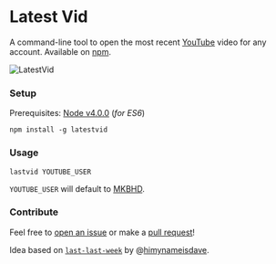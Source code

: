 # Latest Vid
A command-line tool to open the most recent [YouTube](http://youtube.com) video for any account. Available on [npm](https://www.npmjs.com/package/latestvid).

![LatestVid](http://i.imgur.com/dFZVf8e.gif)

### Setup
Prerequisites: [Node v4.0.0](https://nodejs.org/en/blog/release/v4.0.0/) (*for ES6*)
``` 
npm install -g latestvid
```

### Usage
```
lastvid YOUTUBE_USER
```
`YOUTUBE_USER` will default to [MKBHD](http://youtube.com/user/marquesbrownlee).

### Contribute

Feel free to [open an issue](https://github.com/kshvmdn/latestvid/issues) or make a [pull request](https://github.com/kshvmdn/latestvid/pulls)!

Idea based on [`last-last-week`](https://www.npmjs.com/package/last-last-week) by @[himynameisdave](https://github.com/himynameisdave).
